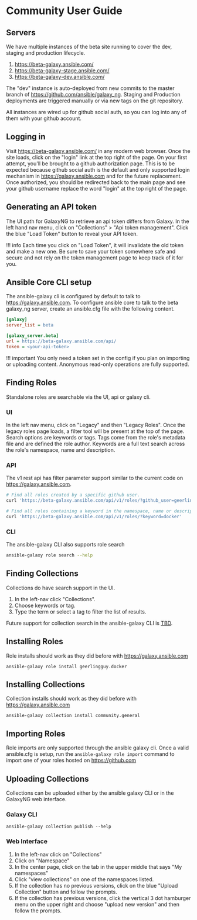 # Community User Guide

## Servers

We have multiple instances of the beta site running to cover the dev, staging and production lifecycle.

1. https://beta-galaxy.ansible.com/
2. https://beta-galaxy-stage.ansible.com/
3. https://beta-galaxy-dev.ansible.com/

The "dev" instance is auto-deployed from new commits to the master branch of https://github.com/ansible/galaxy_ng. Staging and Production deployments are triggered manually or via new tags on the git repository.

All instances are wired up for github social auth, so you can log into any of them with your github account.

## Logging in

Visit https://beta-galaxy.ansible.com/ in any modern web browser. Once the site loads, click on the "login" link
at the top right of the page. On your first attempt, you'll be brought to a github authorization page. This is
to be expected because github social auth is the default and only supported login mechanism in https://galaxy.ansible.com and for the future replacement. Once authorized, you should be redirected back to the main page and see your github username replace the word "login" at the top right of the page.


## Generating an API token

The UI path for GalaxyNG to retrieve an api token differs from Galaxy. In the left hand nav menu, click on "Collections" > "Api token management". Click the blue "Load Token" button to reveal your API token.


!!! info
    Each time you click on "Load Token", it will invalidate the old token and make a new one. Be sure to save
    your token somewhere safe and secure and not rely on the token management page to keep track of it for you. 


## Ansible Core CLI setup

The ansible-galaxy cli is configured by default to talk to https://galaxy.ansible.com. To configure ansible core to talk 
to the beta galaxy_ng server, create an ansible.cfg file with the following content.

```ini
[galaxy]
server_list = beta

[galaxy_server.beta]
url = https://beta-galaxy.ansible.com/api/
token = <your-api-token>
```

!!! important
    You only need a token set in the config if you plan on importing or uploading content. Anonymous
    read-only operations are fully supported.

## Finding Roles

Standalone roles are searchable via the UI, api or galaxy cli.

### UI
In the left nav menu, click on "Legacy" and then "Legacy Roles". Once the legacy roles page loads, a filter tool
will be present at the top of the page. Search options are keywords or tags. Tags come from the role's metadata file
and are defined the role author. Keywords are a full text search across the role's namespace, name and description.

### API

The v1 rest api has filter parameter support similar to the current code on https://galaxy.ansible.com.

```bash
# Find all roles created by a specific github user.
curl 'https://beta-galaxy.ansible.com/api/v1/roles/?github_user=geerlingguy'

# Find all roles containing a keyword in the namespace, name or description.
curl 'https://beta-galaxy.ansible.com/api/v1/roles/?keyword=docker'
```

### CLI

The ansible-galaxy CLI also supports role search

```bash
ansible-galaxy role search --help
```


## Finding Collections
Collections do have search support in the UI.

1. In the left-nav click "Collections".
2. Choose keywords or tag.
3. Type the term or select a tag to filter the list of results.

Future support for collection search in the ansible-galaxy CLI is [TBD](https://issues.redhat.com/browse/AAH-1968).


## Installing Roles

Role installs should work as they did before with https://galaxy.ansible.com

`ansible-galaxy role install geerlingguy.docker`


## Installing Collections

Collection installs should work as they did before with https://galaxy.ansible.com

`ansible-galaxy collection install community.general`


## Importing Roles

Role imports are only supported through the ansible galaxy cli. Once a valid ansible.cfg is setup, run the `ansible-galaxy role import` command to import one of your roles hosted on https://github.com

## Uploading Collections

Collections can be uploaded either by the ansible galaxy CLI or in the GalaxyNG web interface.

### Galaxy CLI

`ansible-galaxy collection publish --help`

### Web Interface

1. In the left-nav click on "Collections"
2. Click on "Namespace"
3. In the center page, click on the tab in the upper middle that says "My namespaces"
4. Click "view collections" on one of the namespaces listed.
5. If the collection has no previous versions, click on the blue "Upload Collection" button and follow the prompts.
6. If the collection has previous versions, click the vertical 3 dot hamburger menu on the upper right and choose "upload new version" and then follow the prompts.
